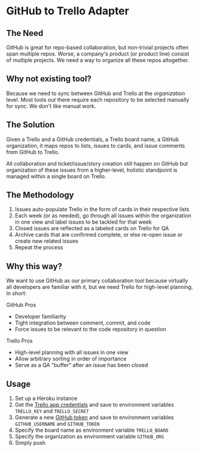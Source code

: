 GitHub to Trello Adapter
========================


The Need
--------

GitHub is great for repo-based collaboration, but non-trivial
projects often span multiple repos. Worse, a company's product (or product
line) consist of multiple projects. We need a way to organize all these repos
altogether.


Why not existing tool?
----------------------

Because we need to sync between GitHub and Trello at the
*organization* level. Most tools out there require each repository to be
selected manually for sync. We don't like manual work.


The Solution
------------

Given a Trello and a GitHub credentials, a Trello board name, a GitHub
organization, it maps repos to lists, issues to cards, and issue comments from
GitHub to Trello.

All collaboration and ticket/issue/story creation still happen on GitHub but
organization of these issues from a higher-level, holistic standpoint is
managed within a single board on Trello.


The Methodology
---------------

1. Issues auto-populate Trello in the form of cards in their respective lists
2. Each week (or as needed), go through all issues within the organization in
   one view and label issues to be tackled for that week
3. Closed issues are reflected as a labeled cards on Trello for QA
4. Archive cards that are confirmed complete, or else re-open issue or create
   new related issues
5. Repeat the process


Why this way?
-------------

We want to use GitHub as our primary collaboration tool because virtually all
developers are familiar with it, but we need Trello for high-level planning. In
short:

GitHub Pros

* Developer familiarity
* Tight integration between comment, commit, and code
* Force issues to be relevant to the code repository in question

Trello Pros

* High-level planning with all issues in one view
* Allow arbitrary sorting in order of importance
* Serve as a QA "buffer" after an issue has been closed


Usage
-----

1. Set up a Heroku instance
2. Get the [Trello app credentials](https://trello.com/1/appKey/generate) and
   save to environment variables `TRELLO_KEY` and `TRELLO_SECRET`
3. Generate a new [GitHub token](https://github.com/settings/applications) and
   save to environment variables `GITHUB_USERNAME` and `GITHUB_TOKEN`
4. Specify the board name as environment variable `TRELLO_BOARD`
5. Specify the organization as environment variable `GITHUB_ORG`
6. Simply push
